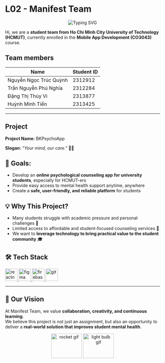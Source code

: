 # L02 - Manifest Team

<p align="center">
  <img src="https://readme-typing-svg.herokuapp.com?font=Fira+Code&size=32&pause=1000&color=00BFFF&center=true&vCenter=true&width=800&lines=L02-Manifest+Team;Mobile+App+Development;BKPsycho+App+Project+%F0%9F%93%B1+%F0%9F%A7%A0" alt="Typing SVG" />
</p>

Hi, we are a **student team from Ho Chi Minh City University of Technology (HCMUT)**, currently enrolled in the **Mobile App Development (CO3043)** course.
## Team members
| Name               | Student ID |
|--------------------|------------|
| Nguyễn Ngọc Trúc Quỳnh       | 2312912            |
| Trần Nguyễn Phú Nghĩa        | 2312284           |
| Đặng Thị Thúy Vi           |   2313877        |
| Huỳnh Minh Tiến    | 2313425          |
---
## Project
**Project Name:** BKPsychoApp

**Slogan:** *"Your mind, our care."* 🧠💙

## 📌 Goals:  
- Develop an **online psychological counseling app for university students**, especially for HCMUT-ers  
- Provide easy access to mental health support anytime, anywhere  
- Create a **safe, user-friendly, and reliable platform** for students

## 💡 Why This Project?
- Many students struggle with academic pressure and personal challenges 🏫  
- Limited access to affordable and student-focused counseling services 👥  
- We want to **leverage technology to bring practical value to the student community** 🎓
## 🛠️ Tech Stack
<p align="left"> <a href="https://reactnative.dev/" target="_blank" rel="noreferrer"> <img src="https://reactnative.dev/img/header_logo.svg" alt="reactnative" width="40" height="40"/> <a href="https://www.figma.com/" target="_blank" rel="noreferrer"> <img src="https://www.vectorlogo.zone/logos/figma/figma-icon.svg" alt="figma" width="40" height="40"/> </a> <a href="https://firebase.google.com/" target="_blank" rel="noreferrer"> <img src="https://www.vectorlogo.zone/logos/firebase/firebase-icon.svg" alt="firebase" width="40" height="40"/> </a> <a href="https://git-scm.com/" target="_blank" rel="noreferrer"> <img src="https://www.vectorlogo.zone/logos/git-scm/git-scm-icon.svg" alt="git" width="40" height="40"/> </a></a></p>

---
## 🤝 Our Vision
At Manifest Team, we value **collaboration, creativity, and continuous learning**.  
We believe this project is not just an assignment, but also an opportunity to deliver a **real-world solution that improves student mental health**.

<p align="center">
  <img src="https://media.giphy.com/media/3o7abKhOpu0NwenH3O/giphy.gif" width="100" height="80" alt="rocket gif"/>
  <img src="https://media.giphy.com/media/26Fxy3Iz1ari8oytO/giphy.gif" width="100" height="80" alt="light bulb gif"/>
</p>
